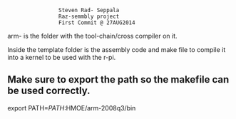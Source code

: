 					Steven Rad- Seppala
					Raz-semmbly project
				  	First Commit @ 27AUG2014


arm- is the folder with the tool-chain/cross compiler on it.

Inside the template folder is the assembly code and make file to compile it into a kernel 
to be used with the r-pi.

Make sure to export the path so the makefile can be used correctly.
-----------------------------------------------------------------------------------------

 

 export PATH=$PATH:$HMOE/arm-2008q3/bin
